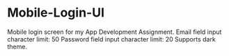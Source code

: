 # Mobile-Login-UI
Mobile login screen for my App Development Assignment.
Email field input character limit: 50
Password field input character limit: 20
Supports dark theme.
